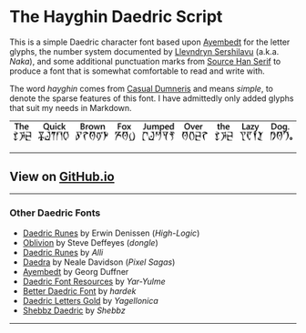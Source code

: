 # The Hayghin Daedric Script

This is a simple Daedric character font based upon [Ayembedt][1] for the letter glyphs, the number system documented by [Llevndryn Sershilavu][2] (a.k.a. *Naka*), and some additional punctuation marks from [Source Han Serif][3] to produce a font that is somewhat comfortable to read and write with.

The word *hayghin* comes from [Casual Dumneris][4] and means *simple*, to denote the sparse features of this font. I have admittedly only added glyphs that suit my needs in Markdown.

| ![Daedric Sample][5] |
|----------------------|

[1]: https://github.com/georgd/OpenMW-Fonts
[2]: https://arador-dayn.fr/viewtopic.php?f=16&t=482
[3]: https://github.com/adobe-fonts/source-han-serif
[4]: https://casualscrolls.fandom.com/wiki/Dunmeri_language
[5]: assets/images/github/daedric_readme_sample.png

---

## View on [GitHub.io][6]

[6]: https://mmillar-bolis.github.io/HayghinDaedricFont/

---

### Other Daedric Fonts

- [Daedric Runes][7] by Erwin Denissen (*High-Logic*)
- [Oblivion][8] by Steve Deffeyes (*dongle*)
- [Daedric Runes][9] by *Alli*
- [Daedra][10] by Neale Davidson (*Pixel Sagas*)
- [Ayembedt][11] by Georg Duffner
- [Daedric Font Resources][12] by *Yar-Yulme*
- [Better Daedric Font][13] by *hardek*
- [Daedric Letters Gold][14] by *Yagellonica*
- [Shebbz Daedric][15] by *Shebbz*

[7]: https://www.ffonts.net/Daedric-Runes.font
[8]: http://download.fliggerty.com/download-128-515
[9]: https://morroblivion.com/forums/skyrim-general-chat/allis-daedric-runes-opentype-font-kit
[10]: http://www.pixelsagas.com/?download=daedra
[11]: https://github.com/georgd/OpenMW-Fonts
[12]: https://www.nexusmods.com/morrowind/mods/45458/
[13]: https://www.nexusmods.com/morrowind/mods/44540
[14]: https://www.deviantart.com/yagellonica/art/Daedric-Letters-GOLD-741405288
[15]: https://twitter.com/t00thpasteface/status/1291107593432293376

---
